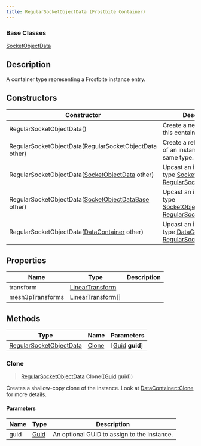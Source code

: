 ```yaml
---
title: RegularSocketObjectData (Frostbite Container)
---
```

### Base Classes

[SocketObjectData](SocketObjectData)

## Description

A container type representing a Frostbite instance entry.

## Constructors

| Constructor                                                                        | Description                                                                                                                           |
| ---------------------------------------------------------------------------------- | ------------------------------------------------------------------------------------------------------------------------------------- |
| RegularSocketObjectData()                                                          | Create a new instance of this container type.                                                                                         |
| RegularSocketObjectData(RegularSocketObjectData other)                             | Create a reference copy of an instance of the same type.                                                                              |
| RegularSocketObjectData([SocketObjectData](SocketObjectData) other)                | Upcast an instance of type [SocketObjectData](SocketObjectData) to [RegularSocketObjectData](RegularSocketObjectData).                |
| RegularSocketObjectData([SocketObjectDataBase](SocketObjectDataBase) other)        | Upcast an instance of type [SocketObjectDataBase](SocketObjectDataBase) to [RegularSocketObjectData](RegularSocketObjectData).        |
| RegularSocketObjectData([DataContainer](/vext/ref/cls/shr/datacontainer) other) | Upcast an instance of type [DataContainer](/vext/ref/cls/shr/datacontainer) to [RegularSocketObjectData](RegularSocketObjectData). |

## Properties

| Name             | Type                                                        | Description |
| ---------------- | ----------------------------------------------------------- | ----------- |
| transform        | [LinearTransform](/vext/ref/cls/shr/LinearTransform)     |             |
| mesh3pTransforms | [LinearTransform](/vext/ref/cls/shr/LinearTransform)\[\] |             |

## Methods

| Type                                               | Name            | Parameters                                     |
| -------------------------------------------------- | --------------- | ---------------------------------------------- |
| [RegularSocketObjectData](RegularSocketObjectData) | [Clone](#clone) | \[[Guid](/vext/ref/cls/shr/guid) **guid**\] |

### Clone

> [RegularSocketObjectData](RegularSocketObjectData) **Clone**(\[[Guid](/vext/ref/cls/shr/guid) **guid**\])

Creates a shallow-copy clone of the instance. Look at [DataContainer::Clone](/vext/ref/cls/shr/datacontainer#clone) for more details.

#### Parameters

| Name | Type         | Description                                 |
| ---- | ------------ | ------------------------------------------- |
| guid | [Guid](Guid) | An optional GUID to assign to the instance. |
